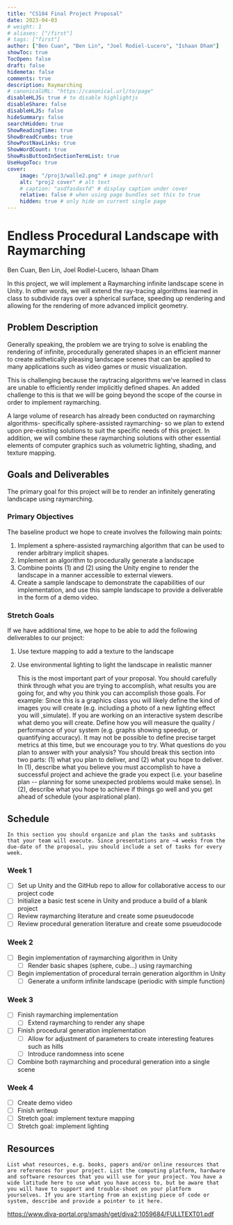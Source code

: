 ```yaml
---
title: "CS184 Final Project Proposal"
date: 2023-04-03
# weight: 1
# aliases: ["/first"]
# tags: ["first"]
author: ["Ben Cuan", "Ben Lin", "Joel Rodiel-Lucero", "Ishaan Dham"]
showToc: true
TocOpen: false
draft: false
hidemeta: false
comments: true
description: Raymarching
# canonicalURL: "https://canonical.url/to/page"
disableHLJS: true # to disable highlightjs
disableShare: false
disableHLJS: false
hideSummary: false
searchHidden: true
ShowReadingTime: true
ShowBreadCrumbs: true
ShowPostNavLinks: true
ShowWordCount: true
ShowRssButtonInSectionTermList: true
UseHugoToc: true
cover:
    image: "/proj3/walle2.png" # image path/url
    alt: "proj2 cover" # alt text
    # caption: "asdfasdasfd" # display caption under cover
    relative: false # when using page bundles set this to true
    hidden: true # only hide on current single page
---
```


# Endless Procedural Landscape with Raymarching
Ben Cuan, Ben Lin, Joel Rodiel-Lucero, Ishaan Dham

In this project, we will implement a Raymarching infinite landscape scene in Unity. In other words, we will extend the ray-tracing algorithms learned in class to subdivide rays over a spherical surface, speeding up rendering and allowing for the rendering of more advanced implicit geometry. 

## Problem Description

Generally speaking, the problem we are trying to solve is enabling the rendering of infinite, procedurally generated shapes in an efficient manner to create asthetically pleasing landscape scenes that can be applied to many applications such as video games or music visualization.

This is challenging because the raytracing algorithms we've learned in class are unable to efficiently render implicitly defined shapes. An added challenge to this is that we will be going beyond the scope of the course in order to implement raymarching.

A large volume of research has already been conducted on raymarching algorithms- specifically sphere-assisted raymarching- so we plan to extend upon pre-existing solutions to suit the specific needs of this project. In addition, we will combine these raymarching solutions with other essential elements of computer graphics such as volumetric lighting, shading, and texture mapping.

## Goals and Deliverables

The primary goal for this project will be to render an infinitely generating landscape using raymarching.

### Primary Objectives

The baseline product we hope to create involves the following main points:
1. Implement a sphere-assisted raymarching algorithm that can be used to render arbitrary implicit shapes.
2. Implement an algorithm to procedurally generate a landscape
3. Combine points (1) and (2) using the Unity engine to render the landscape in a manner accessible to external viewers.
4. Create a sample landscape to demonstrate the capabilities of our implementation, and use this sample landscape to provide a deliverable in the form of a demo video.


### Stretch Goals

If we have additional time, we hope to be able to add the following deliverables to our project:
1. Use texture mapping to add a texture to the landscape
2. Use environmental lighting to light the landscape in realistic manner

    This is the most important part of your proposal. You should carefully think through what you are trying to accomplish, what results you are going for, and why you think you can accomplish those goals. For example:
    Since this is a graphics class you will likely define the kind of images you will create (e.g. including a photo of a new lighting effect you will ,simulate).
    If you are working on an interactive system describe what demo you will create.
    Define how you will measure the quality / performance of your system (e.g. graphs showing speedup, or quantifying accuracy). It may not be possible to define precise target metrics at this time, but we encourage you to try.
    What questions do you plan to answer with your analysis?
    You should break this section into two parts: (1) what you plan to deliver, and (2) what you hope to deliver. In (1), describe what you believe you must accomplish to have a successful project and achieve the grade you expect (i.e. your baseline plan -- planning for some unexpected problems would make sense). In (2), describe what you hope to achieve if things go well and you get ahead of schedule (your aspirational plan).

## Schedule

    In this section you should organize and plan the tasks and subtasks that your team will execute. Since presentations are ~4 weeks from the due-date of the proposal, you should include a set of tasks for every week.

### Week 1

- [ ] Set up Unity and the GitHub repo to allow for collaborative access to our project code 
- [ ] Initialize a basic test scene in Unity and produce a build of a blank project
- [ ] Review raymarching literature and create some psueudocode
- [ ] Review procedural generation literature and create some psueudocode

### Week 2

- [ ] Begin implementation of raymarching algorithm in Unity
    - [ ] Render basic shapes (sphere, cube...) using raymarching
- [ ] Begin implementation of procedural terrain generation algorithm in Unity
    - [ ] Generate a uniform infinite landscape (periodic with simple function)

### Week 3
- [ ] Finish raymarching implementation
    - [ ] Extend raymarching to render any shape
- [ ] Finish procedural generation implementation
    - [ ] Allow for adjustment of parameters to create interesting features such as hills
    - [ ] Introduce randomness into scene
- [ ] Combine both raymarching and procedural generation into a single scene

### Week 4
- [ ] Create demo video
- [ ] Finish writeup
- [ ] Stretch goal: implement texture mapping
- [ ] Stretch goal: implement lighting

## Resources

    List what resources, e.g. books, papers and/or online resources that are references for your project. List the computing platform, hardware and software resources that you will use for your project. You have a wide latitude here to use what you have access to, but be aware that you will have to support and trouble-shoot on your platform yourselves. If you are starting from an existing piece of code or system, describe and provide a pointer to it here.

https://www.diva-portal.org/smash/get/diva2:1059684/FULLTEXT01.pdf


